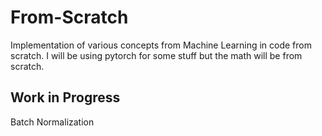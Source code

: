 # From-Scratch
Implementation of various concepts from Machine Learning in code from scratch. I will be using pytorch for some stuff but the math will be from scratch.

## Work in Progress
Batch Normalization